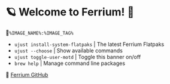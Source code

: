 # 🪐 Welcome to Ferrium! 🦀

󱋩`%IMAGE_NAME%:%IMAGE_TAG%`

- `ujust install-system-flatpaks` | The latest Ferrium Flatpaks
- `ujust --choose` | Show available commands
- `ujust toggle-user-motd` | Toggle this banner on/off
- `brew help` | Manage command line packages

**󰊤** [Ferrium GitHub](https://github.com/cappsyco/ferrium)
